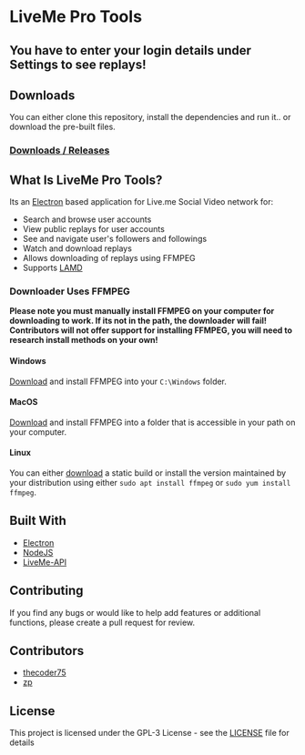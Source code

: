 # LiveMe Pro Tools
## You have to enter your login details under Settings to see replays!

## Downloads
You can either clone this repository, install the dependencies and run it.. or download the pre-built files.
### [Downloads / Releases](https://github.com/Lewdninja/liveme-pro-tools/releases)

## What Is LiveMe Pro Tools?
Its an [Electron](https://electronjs.org) based application for Live.me Social Video network for:
- Search and browse user accounts
- View public replays for user accounts
- See and navigate user's followers and followings
- Watch and download replays
- Allows downloading of replays using FFMPEG
- Supports [LAMD](https://thecoderstoolbox.com/lamd)

### Downloader Uses FFMPEG
**Please note you must manually install FFMPEG on your computer for downloading to work.  If its not in the path, the downloader will fail!  Contributors will not offer support for installing FFMPEG, you will need to research install methods on your own!**

#### Windows
[Download](http://www.ffmpeg.org) and install FFMPEG into your `C:\Windows` folder.

#### MacOS 
[Download](http://www.ffmpeg.org) and install FFMPEG into a folder that is accessible in your path on your computer.  

#### Linux
You can either [download](http://www.ffmpeg.org) a static build or install the version maintained by your distribution using either `sudo apt install ffmpeg` or `sudo yum install ffmpeg`.

## Built With
* [Electron](http://electron.atom.io)
* [NodeJS](http://nodejs.org)
* [LiveMe-API](https://thecoder75.github.io/liveme-api)

## Contributing
If you find any bugs or would like to help add features or additional functions, please create a pull request for review.  

## Contributors
* [thecoder75](https://github.com/thecoder75)
* [zp](https://github.com/zp)

## License
This project is licensed under the GPL-3 License - see the [LICENSE](LICENSE) file for details
